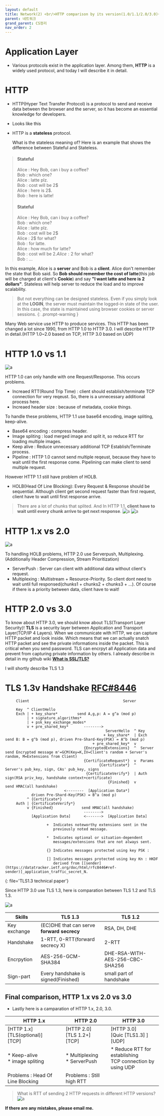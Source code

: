 ```yaml
---
layout: default
title: Network(2) <br/>HTTP comparison by its version(1.0/1.1/2.0/3.0)+basic TLS (English)
parent: 네트워크
grand_parent: CS정리
nav_order: 2
---
```

# Application Layer
* Various protocols exist in the application layer. Among them, **HTTP** is a widely used protocol, and today I will describe it in detail.

# HTTP
* HTTP(Hyper Text Transfer Protocol) is a protocol to send and receive data between the browser and the server, so it has become an essential knowledge for developers.
* Looks like this


* HTTP is a **stateless** protocol.
  
  What is the stateless meaning of? Here is an example that shows the difference between Stateful and Stateless.  
> #### Stateful   
> Alice : Hey Bob, can i buy a coffee?    
> Bob : which one?    
> Alice : latte plz.   
> Bob : cost will be 2$   
> Alice : here is 2$.   
> Bob : here is latte!   
> 
> #### Stateful
> Alice : Hey Bob, can i buy a coffee?   
> Bob : which one?   
> Alice : latte plz.   
> Bob : cost will be 2$    
> Alice : 2$ for what?   
> Bob : for latte.   
> Alice : how much for latte?   
> Bob : cost will be 2$.   
> Alice : 2$ for what?   
> Bob : ...   

  In this example, Alice is a **server** and Bob is a **client**. Alice don't remember the state that Bob said. So **Bob should remember the cost of latte**(this job will be charged at client's **Cookie**) and say **"I want latte and here is 2 dollars"**. Stateless will help server to reduce the load and to improve scalability.
  
> But not everything can be designed stateless. Even if you simply look at the **LOGIN**, the server must maintain the logged-in state of the user. In this case, the state is maintained using browser cookies or server sessions.
{: .prompt-warning }

Many Web service use HTTP to produce services. This HTTP has been changed a lot since 1990, from HTTP 1.0 to HTTP 3.0. I will describe HTTP in detail.(HTTP 1.0~2.0 based on TCP, HTTP 3.0 based on UDP)

# HTTP 1.0 vs 1.1
![a](../../../../assets/p/3/http1.png)

HTTP 1.0 can only handle with one Request/Response. This occurs problems.
* Increaed RTT(Round Trip Time) : client should establish/terminate TCP connection for very reqeust. So, there is a unnecessary additional process here.
* Increaed header size : because of metadata, cookie things.

To handle these problems, HTTP 1.1 use base64 encoding, image spliting, keep-alive.
* Base64 encoding : compress header.
* Image spliting : load merged image and split it, so reduce RTT for loading multiple images.
* Keep alive : Reduce unnecessary additional TCP Establish/Terminate process.
* Pipeline : HTTP 1.0 cannot send multiple reqeust, because they have to wait until the first response come. Pipelining can make client to send multiple request.

However HTTP 1.1 still have problem of HOLB.
* HOLB(Head Of Line Blocking): Every Request & Response should be sequential. Although client get second request faster than first request, client have to wait until first response arrive.
> There are a lot of chunks that splited. And In HTTP 1.1, **client have to wait until every chunk arrive to get next response**.
> ![a](../../../../assets/p/3/http1.1.png)
> ![a](../../../../assets/p/3/http1.1chunk.png)

# HTTP 1.x vs 2.0
![a](../../../../assets/p/3/http2.png)

To handling HOLB problems, HTTP 2.0 use Serverpush, Multiplexing.(Additionally Header Compression, Stream Prioritization)
* ServerPush : Server can client with additional data without client's request.
* Multiplexing : Multistream + Resource-Priority. So client dont need to wait until full responsed(chunks1 + chunks2 + chunks3 + ...). Of course if there is a priority between data, client have to wait!

# HTTP 2.0 vs 3.0

To know about HTTP 3.0, we should know about TLS(Transport Layer Security)! **TLS** is a security layer between Application and Transport Layer(TCP/IP 4 Layers). When we communicate with HTTP, we can capture HTTP packet and look inside. Which means that we can actually snatch HTTP packet and see the private informations inside the packet. This is critical when you send password. TLS can encrpyt all Application data and prevent from capturing private information by others. I already describe in detail in my github wiki [**What is SSL/TLS?**](https://github.com/ghkdqhrbals/golang-backend-master/wiki/ghkdqhrbals:SSL-TLS)

I will shortly describe TLS 1.3

# TLS 1.3v Handshake [RFC#8446](https://datatracker.ietf.org/doc/html/rfc8446#section-4.4.4)
```
     Client                                           Server

     Key  ^ ClientHello
     Exch | + key_share*         send A,g,p: A = g^a (mod p)
          | + signature_algorithms*
          | + psk_key_exchange_modes*
          v + pre_shared_key*       -------->
                                              ServerHello  ^ Key
                                             + key_share*  | Exch      send B: B = g^b (mod p), driven Pre-Shard-Key(PSK) = A^b (mod p)
                                        + pre_shared_key*  v           
                                    {EncryptedExtensions}  ^  Server   send Encrypted message m'=GCM(Key=K,IV=Client's random + Server's random, M=Extensions from Client)
                                    {CertificateRequest*}  v  Params
                                           {Certificate*}  ^           Server's pub_key, sign, CAs' pub_key, signs
                                     {CertificateVerify*}  | Auth      sign(RSA priv_key, handshake context+certificate)
                                               {Finished}  v           send HMAC(all handshake)
                           <--------  [Application Data*]
            driven Pre-Shard-Key(PSK) = B^a (mod p)
          ^ {Certificate*}     
     Auth | {CertificateVerify*}
          v {Finished}             send HMAC(all handshake)
                                    -------->
            [Application Data]      <------->  [Application Data]

                   +  Indicates noteworthy extensions sent in the
                      previously noted message.

                   *  Indicates optional or situation-dependent
                      messages/extensions that are not always sent.

                   {} Indicates messages protected using key PSK :

                   [] Indicates messages protected using key Kn : HKDF
                      derived from [[sender](https://datatracker.ietf.org/doc/html/rfc8446#ref-sender)]_application_traffic_secret_N.
```
{: file='TLS1.3 technical paper'}

Since HTTP 3.0 use TLS 1.3, here is comparation between TLS 1.2 and TLS 1.3.

![a](../../../../assets/p/3/tls.png)

| Skills       | TLS 1.3                                    | TLS 1.2                         |
| ------------ | ------------------------------------------ | ------------------------------- |
| Key exchange | (EC)DHE that can serve **forward secrecy** | RSA, DH, DHE                    |
| Handshake    | 1-RTT, 0-RTT(forward secrecy X)            | 2-RTT                           |
| Encrpytion   | AES-256-GCM-SHA384                         | DHE-RSA-WITH-AES-256-CBC-SHA256 |
| Sign-part    | Every handshake is signed(Finished)        | small part of handshake         |

## Final comparison, HTTP 1.x vs 2.0 vs 3.0

* Lastly here is a camparation of HTTP 1.x, 2.0, 3.0.

| HTTP 1.x                                  | HTTP 2.0                              | HTTP 3.0                                                      |
| ----------------------------------------- | ------------------------------------- | ------------------------------------------------------------- |
| [HTTP 1.x]<br> [TLS(optional)] <br> [TCP] | [HTTP 2.0] <br> [TLS 1.2+] <br> [TCP] | [HTTP 3.0] <br> [Quic [TLS1.3] ] <br> [UDP]                   |
| * Keep-alive <br> * image spliting        | * Multiplexing <br> * ServerPush      | * Reduce RTT for establishing <br>TCP connection by using UDP |
| Problems : Head Of Line Blocking          | Problems : Still high RTT             |                                                               |

> What is RTT of sending 2 HTTP requests in different HTTP versions?
> ![a](../../../../assets/p/3/http_compare.png)

**If there are any mistakes, please email me.**
